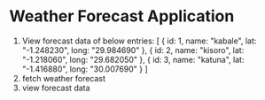 # Weather Forecast Application

1. View forecast data of below entries: 
    [
        { id: 1, name: "kabale", lat: "-1.248230", long: "29.984690" },
        { id: 2, name: "kisoro", lat: "-1.218060", long: "29.682050" },
        { id: 3, name: "katuna", lat: "-1.416880", long: "30.007690" }
    ]
2. fetch weather forecast
3. view forecast data